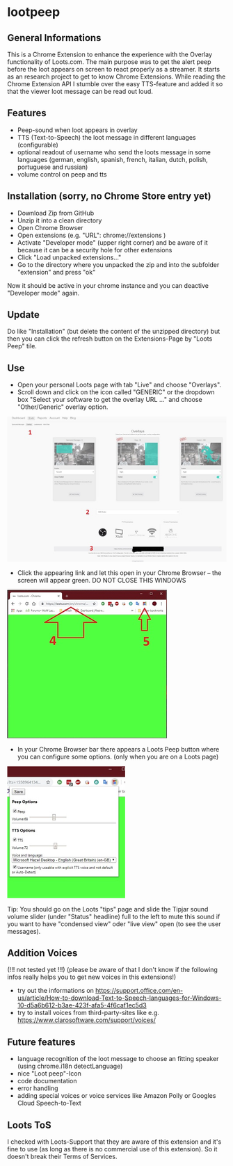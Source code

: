 # lootpeep

## General Informations
This is a Chrome Extension to enhance the experience with the Overlay functionality of Loots.com. The main purpose was to get the alert peep before the loot appears on screen to react properly as a streamer. It starts as an research project to get to know Chrome Extensions. While reading the Chrome Extension API I stumble over the easy TTS-feature and added it so that the viewer loot message can be read out loud.

## Features
- Peep-sound when loot appears in overlay
- TTS (Text-to-Speech) the loot message in different languages (configurable)
- optional readout of username who send the loots message in some languages (german, english, spanish, french, italian, dutch, polish, portuguese and russian)
- volume control on peep and tts

## Installation (sorry, no Chrome Store entry yet)
- Download Zip from GitHub
- Unzip it into a clean directory
- Open Chrome Browser
- Open extensions (e.g. "URL": chrome://extensions )
- Activate "Developer mode" (upper right corner) and be aware of it because it can be a security hole for other extensions
- Click "Load unpacked extensions..."
- Go to the directory where you unpacked the zip and into the subfolder "extension" and press "ok"

Now it should be active in your chrome instance and you can deactive "Developer mode" again.

## Update
Do like "Installation" (but delete the content of the unzipped directory) but then you can click the refresh button on the Extensions-Page by "Loots Peep" tile.

## Use
- Open your personal Loots page with tab "Live" and choose "Overlays". 
- Scroll down and click on the icon called "GENERIC" or the dropdown box "Select your software to get the overlay URL …" and choose "Other/Generic" overlay option.

![Use image 1](/images_readme/use1.jpg)
- Click the appearing link and let this open in your Chrome Browser – the screen will appear green. DO NOT CLOSE THIS WINDOWS

![Use image 2](/images_readme/use2.jpg)
- In your Chrome Browser bar there appears a Loots Peep button where you can configure some options. (only when you are on a Loots page)

![Use image 3](/images_readme/use3.jpg)

Tip: You should go on the Loots "tips" page and slide the Tipjar sound volume slider (under "Status" headline) full to the left to mute this sound if you want to have "condensed view" oder "live view" open (to see the user messages).

## Addition Voices
(!!! not tested yet !!!)
(please be aware of that I don't know if the following infos really helps you to get new voices in this extensions!)
- try out the informations on https://support.office.com/en-us/article/How-to-download-Text-to-Speech-languages-for-Windows-10-d5a6b612-b3ae-423f-afa5-4f6caf1ec5d3
- try to install voices from third-party-sites like e.g. https://www.clarosoftware.com/support/voices/

## Future features
- language recognition of the loot message to choose an fitting speaker (using chrome.i18n detectLanguage)
- nice "Loot peep"-Icon
- code documentation
- error handling
- adding special voices or voice services like Amazon Polly or Googles Cloud Speech-to-Text

## Loots ToS
I checked with Loots-Support that they are aware of this extension and it's fine to use (as long as there is no commercial use of this extension).
So it doesn't break their Terms of Services.

